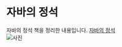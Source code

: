 # 자바의 정석
자바의 정석 책을 정리한 내용입니다. 
[자바의 정석](https://aladin.co.kr/shop/wproduct.aspx?ItemId=76083001)
<br>
![사진](https://contents.kyobobook.co.kr/sih/fit-in/458x0/pdt/9788994492032.jpg) 
